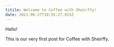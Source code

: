 ```yaml
---
titile: Welcome to Coffee with Sheirffy!
date: 2021-06-27T18:55:27.015Z
---
```

Hello!



This is our very first post for Coffee with Sheirffy.